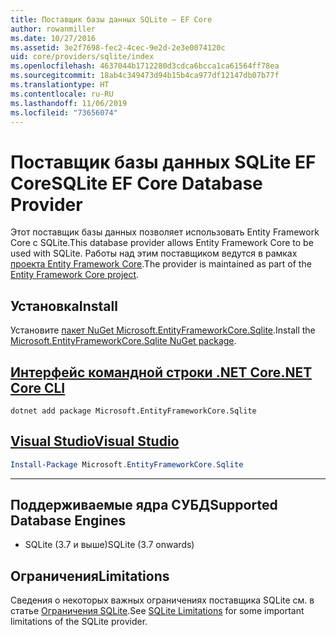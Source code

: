 ```yaml
---
title: Поставщик базы данных SQLite — EF Core
author: rowanmiller
ms.date: 10/27/2016
ms.assetid: 3e2f7698-fec2-4cec-9e2d-2e3e0074120c
uid: core/providers/sqlite/index
ms.openlocfilehash: 4637044b1712280d3cdca6bcca1ca61564ff78ea
ms.sourcegitcommit: 18ab4c349473d94b15b4ca977df12147db07b77f
ms.translationtype: HT
ms.contentlocale: ru-RU
ms.lasthandoff: 11/06/2019
ms.locfileid: "73656074"
---
```

# <a name="sqlite-ef-core-database-provider"></a><span data-ttu-id="abf7e-102">Поставщик базы данных SQLite EF Core</span><span class="sxs-lookup"><span data-stu-id="abf7e-102">SQLite EF Core Database Provider</span></span>

<span data-ttu-id="abf7e-103">Этот поставщик базы данных позволяет использовать Entity Framework Core с SQLite.</span><span class="sxs-lookup"><span data-stu-id="abf7e-103">This database provider allows Entity Framework Core to be used with SQLite.</span></span> <span data-ttu-id="abf7e-104">Работы над этим поставщиком ведутся в рамках [проекта Entity Framework Core](https://github.com/aspnet/EntityFrameworkCore).</span><span class="sxs-lookup"><span data-stu-id="abf7e-104">The provider is maintained as part of the [Entity Framework Core project](https://github.com/aspnet/EntityFrameworkCore).</span></span>

## <a name="install"></a><span data-ttu-id="abf7e-105">Установка</span><span class="sxs-lookup"><span data-stu-id="abf7e-105">Install</span></span>

<span data-ttu-id="abf7e-106">Установите [пакет NuGet Microsoft.EntityFrameworkCore.Sqlite](https://www.nuget.org/packages/Microsoft.EntityFrameworkCore.Sqlite/).</span><span class="sxs-lookup"><span data-stu-id="abf7e-106">Install the [Microsoft.EntityFrameworkCore.Sqlite NuGet package](https://www.nuget.org/packages/Microsoft.EntityFrameworkCore.Sqlite/).</span></span>

## <a name="net-core-clitabdotnet-core-cli"></a>[<span data-ttu-id="abf7e-107">Интерфейс командной строки .NET Core</span><span class="sxs-lookup"><span data-stu-id="abf7e-107">.NET Core CLI</span></span>](#tab/dotnet-core-cli)

``` console
dotnet add package Microsoft.EntityFrameworkCore.Sqlite
```

## <a name="visual-studiotabvs"></a>[<span data-ttu-id="abf7e-108">Visual Studio</span><span class="sxs-lookup"><span data-stu-id="abf7e-108">Visual Studio</span></span>](#tab/vs)

``` powershell
Install-Package Microsoft.EntityFrameworkCore.Sqlite
```

***

## <a name="supported-database-engines"></a><span data-ttu-id="abf7e-109">Поддерживаемые ядра СУБД</span><span class="sxs-lookup"><span data-stu-id="abf7e-109">Supported Database Engines</span></span>

* <span data-ttu-id="abf7e-110">SQLite (3.7 и выше)</span><span class="sxs-lookup"><span data-stu-id="abf7e-110">SQLite (3.7 onwards)</span></span>

## <a name="limitations"></a><span data-ttu-id="abf7e-111">Ограничения</span><span class="sxs-lookup"><span data-stu-id="abf7e-111">Limitations</span></span>

<span data-ttu-id="abf7e-112">Сведения о некоторых важных ограничениях поставщика SQLite см. в статье [Ограничения SQLite](limitations.md).</span><span class="sxs-lookup"><span data-stu-id="abf7e-112">See [SQLite Limitations](limitations.md) for some important limitations of the SQLite provider.</span></span>

